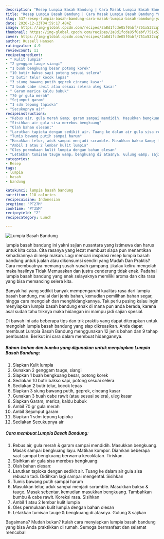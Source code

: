 ```yaml
---
description: "Resep Lumpia Basah Bandung | Cara Masak Lumpia Basah Bandung Yang Enak Banget"
title: "Resep Lumpia Basah Bandung | Cara Masak Lumpia Basah Bandung Yang Enak Banget"
slug: 537-resep-lumpia-basah-bandung-cara-masak-lumpia-basah-bandung-yang-enak-banget
date: 2020-12-23T04:59:17.484Z
image: https://img-global.cpcdn.com/recipes/2a8d1fcde05f0abf/751x532cq70/lumpia-basah-bandung-foto-resep-utama.jpg
thumbnail: https://img-global.cpcdn.com/recipes/2a8d1fcde05f0abf/751x532cq70/lumpia-basah-bandung-foto-resep-utama.jpg
cover: https://img-global.cpcdn.com/recipes/2a8d1fcde05f0abf/751x532cq70/lumpia-basah-bandung-foto-resep-utama.jpg
author: Russell Hansen
ratingvalue: 4.9
reviewcount: 11
recipeingredient:
- " Kulit lumpia"
- "2 genggam tauge siangi"
- "1 buah bengkuang besar potong korek"
- "10 butir bakso sapi potong sesuai selera"
- "2 butir telur kocok lepas"
- "3 siung bawang putih geprek cincang kasar"
- "3 buah cabe rawit atau sesuai selera uleg kasar"
- " Garam merica kaldu bubuk"
- "70 gr gula merah"
- "Sejumput garam"
- "1 sdm tepung tapioka"
- "Secukupnya air"
recipeinstructions:
- "Rebus air, gula merah &amp; garam sampai mendidih. Masukkan bengkuang. Masak sampai bengkuang layu. Matikan kompor. Diamkan beberapa saat sampai bengkuang berwarna kecoklatan. Tiriskan."
- "Sisihkan air gula sisa merebus bengkuang"
- "Olah bahan olesan:"
- "Larutkan tapioka dengan sedikit air. Tuang ke dalam air gula sisa rebusan tadi. Didihkan lagi sampai mengental. Sisihkan"
- "Tumis bawang putih sampai harum"
- "Masukkan telur, aduk sampai menjadi scramble. Masukkan bakso &amp; tauge. Masak sebentar, kemudian masukkan bengkuang. Tambahkan bumbu &amp; cabe rawit. Koreksi rasa. Sisihkan"
- "Ambil 1 atau 2 lembar kulit lumpia"
- "Oles permukaan kulit lumpia dengan bahan olesan"
- "Letakkan tumisan tauge &amp; bengkuang di atasnya. Gulung &amp; sajikan"
categories:
- Resep
tags:
- lumpia
- basah
- bandung

katakunci: lumpia basah bandung 
nutrition: 118 calories
recipecuisine: Indonesian
preptime: "PT27M"
cooktime: "PT35M"
recipeyield: "2"
recipecategory: Lunch

---
```



![Lumpia Basah Bandung](https://img-global.cpcdn.com/recipes/2a8d1fcde05f0abf/751x532cq70/lumpia-basah-bandung-foto-resep-utama.jpg)


lumpia basah bandung ini yakni sajian nusantara yang istimewa dan harus untuk kita coba. Cita rasanya yang lezat membuat siapa pun menantikan kehadirannya di meja makan.
Lagi mencari inspirasi resep lumpia basah bandung untuk jualan atau dikonsumsi sendiri yang Mudah Dan Praktis? Cara membuatnya memang susah-susah gampang. jikalau keliru mengolah maka hasilnya Tidak Memuaskan dan justru cenderung tidak enak. Padahal lumpia basah bandung yang enak selayaknya memiliki aroma dan cita rasa yang bisa memancing selera kita.

Banyak hal yang sedikit banyak mempengaruhi kualitas rasa dari lumpia basah bandung, mulai dari jenis bahan, kemudian pemilihan bahan segar, hingga cara mengolah dan menghidangkannya. Tak perlu pusing kalau ingin menyiapkan lumpia basah bandung enak di mana pun anda berada, karena asal sudah tahu triknya maka hidangan ini mampu jadi sajian spesial.




Di bawah ini ada beberapa tips dan trik praktis yang dapat diterapkan untuk mengolah lumpia basah bandung yang siap dikreasikan. Anda dapat membuat Lumpia Basah Bandung menggunakan 12 jenis bahan dan 9 tahap pembuatan. Berikut ini cara dalam membuat hidangannya.

<!--inarticleads1-->

##### Bahan-bahan dan bumbu yang digunakan untuk menyiapkan Lumpia Basah Bandung:

1. Siapkan  Kulit lumpia
1. Gunakan 2 genggam tauge, siangi
1. Siapkan 1 buah bengkuang besar, potong korek
1. Sediakan 10 butir bakso sapi, potong sesuai selera
1. Sediakan 2 butir telur, kocok lepas
1. Siapkan 3 siung bawang putih, geprek, cincang kasar
1. Gunakan 3 buah cabe rawit (atau sesuai selera), uleg kasar
1. Siapkan  Garam, merica, kaldu bubuk
1. Ambil 70 gr gula merah
1. Ambil Sejumput garam
1. Siapkan 1 sdm tepung tapioka
1. Sediakan Secukupnya air




<!--inarticleads2-->

##### Cara membuat Lumpia Basah Bandung:

1. Rebus air, gula merah &amp; garam sampai mendidih. Masukkan bengkuang. Masak sampai bengkuang layu. Matikan kompor. Diamkan beberapa saat sampai bengkuang berwarna kecoklatan. Tiriskan.
1. Sisihkan air gula sisa merebus bengkuang
1. Olah bahan olesan:
1. Larutkan tapioka dengan sedikit air. Tuang ke dalam air gula sisa rebusan tadi. Didihkan lagi sampai mengental. Sisihkan
1. Tumis bawang putih sampai harum
1. Masukkan telur, aduk sampai menjadi scramble. Masukkan bakso &amp; tauge. Masak sebentar, kemudian masukkan bengkuang. Tambahkan bumbu &amp; cabe rawit. Koreksi rasa. Sisihkan
1. Ambil 1 atau 2 lembar kulit lumpia
1. Oles permukaan kulit lumpia dengan bahan olesan
1. Letakkan tumisan tauge &amp; bengkuang di atasnya. Gulung &amp; sajikan




Bagaimana? Mudah bukan? Itulah cara menyiapkan lumpia basah bandung yang bisa Anda praktikkan di rumah. Semoga bermanfaat dan selamat mencoba!
